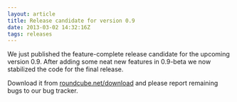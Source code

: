 ```yaml
---
layout: article
title: Release candidate for version 0.9
date: 2013-03-02 14:32:16Z
tags: releases
---
```

We just published the feature-complete release candidate for the upcoming version 0.9. After adding some neat new features in 0.9-beta we now stabilized the code for the final release.

Download it from [roundcube.net/download](http://roundcube.net/download) and please report remaining bugs to our bug tracker.

